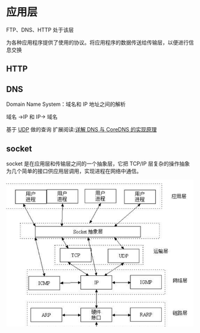 # 应用层

FTP、DNS、HTTP 处于该层

为各种应用程序提供了使用的协议。将应用程序的数据传送给传输层，以便进行信息交换

## HTTP

## DNS

Domain Name System：域名和 IP 地址之间的解析

域名 →IP 和 IP→ 域名

基于 [UDP](./03_transport_layer.md) 做的查询
扩展阅读:[详解 DNS 与 CoreDNS 的实现原理](https://draveness.me/dns-coredns)

## socket

socket 是在应用层和传输层之间的一个抽象层，它把 TCP/IP 层复杂的操作抽象为几个简单的接口供应用层调用，实现进程在网络中通信。

![](../images/e350613fdf59896ee9373044fd5c5a29.png)
